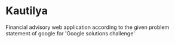 # Kautilya
Financial advisory web application according to the given problem statement of google for 'Google solutions challenge'
